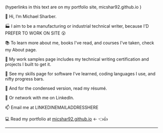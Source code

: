 (hyperlinks in this text are on my portfolio site, micshar92.github.io  )

🚩 Hi, I’m Michael Sharber.

🏭 I aim to be a manufacturing or industrial technical writer, because I'D PREFER TO WORK ON SITE 😮

📚 To learn more about me, books I've read, and courses I've taken, check my About page.

🧶 My work samples page includes my technical writing certification and projects I built to get it.

🌱 See my skills page for software I've learned, coding languages I use, and nifty progress bars.

📄 And for the condensed version, read my résumé.

🔌 Or network with me on LinkedIn.

📫 Email me at LINKEDINEMAILADDRESSHERE

💻 Read my portfolio at <a href="micshar92.github.io">micshar92.github.io</a>   <- 👈👍

---
